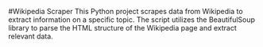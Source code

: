 #Wikipedia Scraper 
This Python project scrapes data from Wikipedia to extract information on a specific topic. The script utilizes the BeautifulSoup library to parse the HTML structure of the Wikipedia page and extract relevant data.
